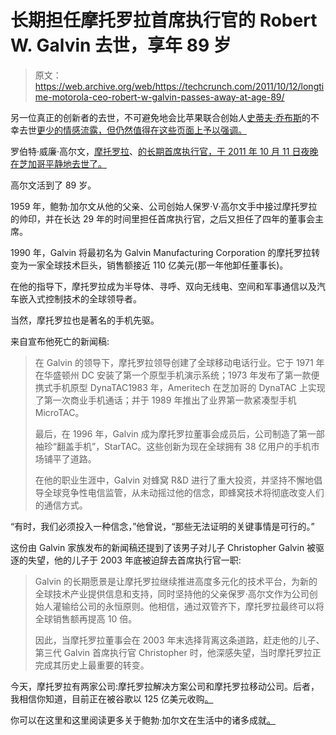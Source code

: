 # 长期担任摩托罗拉首席执行官的 Robert W. Galvin 去世，享年 89 岁

> 原文：<https://web.archive.org/web/https://techcrunch.com/2011/10/12/longtime-motorola-ceo-robert-w-galvin-passes-away-at-age-89/>

另一位真正的创新者的去世，不可避免地会比苹果联合创始人[史蒂夫·乔布斯](https://web.archive.org/web/20230203074951/http://www.crunchbase.com/person/steve-jobs)的不幸去世[更少的情感流露，但仍然值得在这些页面上予以强调。](https://web.archive.org/web/20230203074951/https://techcrunch.com/2011/10/05/steve-jobs-has-passed-away/)

罗伯特·威廉·高尔文，[摩托罗拉](https://web.archive.org/web/20230203074951/http://www.crunchbase.com/company/motorola)、[的长期首席执行官，于 2011 年 10 月 11 日夜晚在芝加哥平静地去世了。](https://web.archive.org/web/20230203074951/http://www.prnewswire.com/news-releases/robert-w-galvin-dies-at-age-89-131608508.html)

高尔文活到了 89 岁。

1959 年，鲍勃·加尔文从他的父亲、公司创始人保罗·V·高尔文手中接过摩托罗拉的帅印，并在长达 29 年的时间里担任首席执行官，之后又担任了四年的董事会主席。

1990 年，Galvin 将最初名为 Galvin Manufacturing Corporation 的摩托罗拉转变为一家全球技术巨头，销售额接近 110 亿美元(那一年他卸任董事长)。

在他的指导下，摩托罗拉成为半导体、寻呼、双向无线电、空间和军事通信以及汽车嵌入式控制技术的全球领导者。

当然，摩托罗拉也是著名的手机先驱。

来自宣布他死亡的新闻稿:

> 在 Galvin 的领导下，摩托罗拉领导创建了全球移动电话行业。它于 1971 年在华盛顿州 DC 安装了第一个原型手机演示系统；1973 年发布了第一款便携式手机原型 DynaTAC1983 年，Ameritech 在芝加哥的 DynaTAC 上实现了第一次商业手机通话；并于 1989 年推出了业界第一款紧凑型手机 MicroTAC。
> 
> 最后，在 1996 年，Galvin 成为摩托罗拉董事会成员后，公司制造了第一部袖珍“翻盖手机”，StarTAC。这些创新为现在全球拥有 38 亿用户的手机市场铺平了道路。
> 
> 在他的职业生涯中，Galvin 对蜂窝 R&D 进行了重大投资，并坚持不懈地倡导全球竞争性电信监管，从未动摇过他的信念，即蜂窝技术将彻底改变人们的通信方式。

“有时，我们必须投入一种信念，”他曾说，“那些无法证明的关键事情是可行的。”

这份由 Galvin 家族发布的新闻稿还提到了该男子对儿子 Christopher Galvin 被驱逐的失望，他的儿子于 2003 年底被迫辞去首席执行官一职:

> Galvin 的长期愿景是让摩托罗拉继续推进高度多元化的技术平台，为新的全球技术产业提供信息和支持，同时坚持他的父亲保罗·高尔文作为公司创始人灌输给公司的永恒原则。他相信，通过双管齐下，摩托罗拉最终可以将全球销售额再提高 10 倍。
> 
> 因此，当摩托罗拉董事会在 2003 年末选择背离这条道路，赶走他的儿子、第三代 Galvin 首席执行官 Christopher 时，他深感失望，当时摩托罗拉正完成其历史上最重要的转变。

今天，摩托罗拉有两家公司:摩托罗拉解决方案公司和摩托罗拉移动公司。后者，我相信你知道，目前正在被谷歌以 125 亿美元收购[。](https://web.archive.org/web/20230203074951/https://techcrunch.com/2011/08/15/breaking-google-buys-motorola-for-12-5-billion/)

你可以在这里和这里阅读更多关于鲍勃·加尔文在生活中的诸多成就[。](https://web.archive.org/web/20230203074951/http://www.prnewswire.com/news-releases/robert-w-galvin-dies-at-age-89-131608508.html)